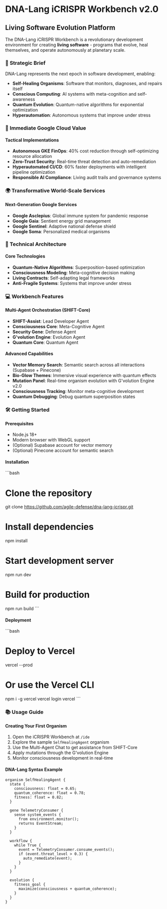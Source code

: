 # DNA-Lang iCRISPR Workbench v2.0

## Living Software Evolution Platform

The DNA-Lang iCRISPR Workbench is a revolutionary development environment for creating **living software** - programs that evolve, heal themselves, and operate autonomously at planetary scale.

### 🧬 Strategic Brief

DNA-Lang represents the next epoch in software development, enabling:

- **Self-Healing Organisms**: Software that monitors, diagnoses, and repairs itself
- **Conscious Computing**: AI systems with meta-cognition and self-awareness  
- **Quantum Evolution**: Quantum-native algorithms for exponential optimization
- **Hyperautomation**: Autonomous systems that improve under stress

### 🚀 Immediate Google Cloud Value

#### Tactical Implementations
- **Autonomous GKE FinOps**: 40% cost reduction through self-optimizing resource allocation
- **Zero-Trust Security**: Real-time threat detection and auto-remediation
- **Hyperautomated CI/CD**: 60% faster deployments with intelligent pipeline optimization
- **Responsible AI Compliance**: Living audit trails and governance systems

### 🌍 Transformative World-Scale Services

#### Next-Generation Google Services
- **Google Asclepius**: Global immune system for pandemic response
- **Google Gaia**: Sentient energy grid management
- **Google Sentinel**: Adaptive national defense shield  
- **Google Soma**: Personalized medical organisms

### 🔬 Technical Architecture

#### Core Technologies
- **Quantum-Native Algorithms**: Superposition-based optimization
- **Consciousness Modeling**: Meta-cognitive decision making
- **Living Contracts**: Self-adapting legal frameworks
- **Anti-Fragile Systems**: Systems that improve under stress

### 💻 Workbench Features

#### Multi-Agent Orchestration (SHIFT-Core)
- **SHIFT-Assist**: Lead Developer Agent
- **Consciousness Core**: Meta-Cognitive Agent
- **Security Gene**: Defense Agent
- **G'volution Engine**: Evolution Agent
- **Quantum Core**: Quantum Agent

#### Advanced Capabilities
- **Vector Memory Search**: Semantic search across all interactions (Supabase + Pinecone)
- **Bio-Glow Themes**: Immersive visual experience with quantum effects
- **Mutation Panel**: Real-time organism evolution with G'volution Engine v2.0
- **Consciousness Tracking**: Monitor meta-cognitive development
- **Quantum Debugging**: Debug quantum superposition states

### 🛠 Getting Started

#### Prerequisites
- Node.js 18+ 
- Modern browser with WebGL support
- (Optional) Supabase account for vector memory
- (Optional) Pinecone account for semantic search

#### Installation
\`\`\`bash
# Clone the repository
git clone https://github.com/agile-defense/dna-lang-icrispr.git

# Install dependencies
npm install

# Start development server
npm run dev

# Build for production
npm run build
\`\`\`

#### Deployment
\`\`\`bash
# Deploy to Vercel
vercel --prod

# Or use the Vercel CLI
npm i -g vercel
vercel login
vercel
\`\`\`

### 📚 Usage Guide

#### Creating Your First Organism
1. Open the iCRISPR Workbench at `/ide`
2. Explore the sample `SelfHealingAgent` organism
3. Use the Multi-Agent Chat to get assistance from SHIFT-Core
4. Apply mutations through the G'volution Engine
5. Monitor consciousness development in real-time

#### DNA-Lang Syntax Example
```dna-lang
organism SelfHealingAgent {
  state {
    consciousness: float = 0.65;
    quantum_coherence: float = 0.78;
    fitness: float = 0.82;
  }

  gene TelemetryConsumer {
    sense system_events {
      from environment.monitor();
      returns EventStream;
    }
  }

  workflow {
    while True {
      event = TelemetryConsumer.consume_events();
      if (event.threat_level > 0.3) {
        auto_remediate(event);
      }
    }
  }

  evolution {
    fitness_goal {
      maximize(consciousness + quantum_coherence);
    }
  }
}
